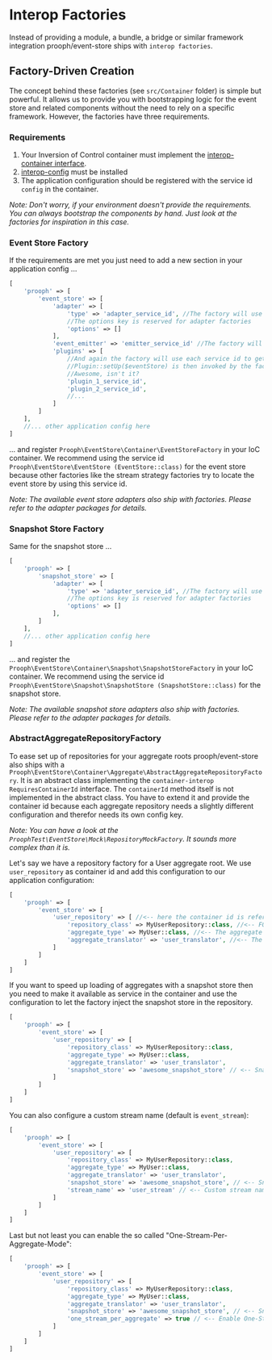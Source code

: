 # Interop Factories

Instead of providing a module, a bundle, a bridge or similar framework integration prooph/event-store ships with `interop factories`.

## Factory-Driven Creation

The concept behind these factories (see `src/Container` folder) is simple but powerful. It allows us to provide you with bootstrapping logic for the event store and related components
without the need to rely on a specific framework. However, the factories have three requirements.

### Requirements

1. Your Inversion of Control container must implement the [interop-container interface](https://github.com/container-interop/container-interop).
2. [interop-config](https://github.com/sandrokeil/interop-config) must be installed
3. The application configuration should be registered with the service id `config` in the container.

*Note: Don't worry, if your environment doesn't provide the requirements. You can
always bootstrap the components by hand. Just look at the factories for inspiration in this case.*

### Event Store Factory

If the requirements are met you just need to add a new section in your application config ...

```php
[
    'prooph' => [
        'event_store' => [
            'adapter' => [
                'type' => 'adapter_service_id', //The factory will use this id to get the adapter from the container
                //The options key is reserved for adapter factories
                'options' => []
            ],
            'event_emitter' => 'emitter_service_id' //The factory will use this id to get the event emitter from the container
            'plugins' => [
                //And again the factory will use each service id to get the plugin from the container
                //Plugin::setUp($eventStore) is then invoked by the factory so your plugins get attached automatically
                //Awesome, isn't it?
                'plugin_1_service_id',
                'plugin_2_service_id',
                //...
            ]
        ]
    ],
    //... other application config here
]
```

... and register `Prooph\EventStore\Container\EventStoreFactory` in your IoC container. We recommend using the service id `Prooph\EventStore\EventStore (EventStore::class)` for the event store
because other factories like the stream strategy factories try to locate the event store
by using this service id.

*Note: The available event store adapters also ship with factories. Please refer to the adapter packages for details.*

### Snapshot Store Factory

Same for the snapshot store ...

```php
[
    'prooph' => [
        'snapshot_store' => [
            'adapter' => [
                'type' => 'adapter_service_id', //The factory will use this id to get the adapter from the container
                //The options key is reserved for adapter factories
                'options' => []
            ],
        ]
    ],
    //... other application config here
]
```

... and register the `Prooph\EventStore\Container\Snapshot\SnapshotStoreFactory` in your IoC container. We recommend using the service id `Prooph\EventStore\Snapshot\SnapshotStore (SnapshotStore::class)` for the snapshot store.

*Note: The available snapshot store adapters also ship with factories. Please refer to the adapter packages for details.*

### AbstractAggregateRepositoryFactory

To ease set up of repositories for your aggregate roots prooph/event-store also ships with a `Prooph\EventStore\Container\Aggregate\AbstractAggregateRepositoryFactory`.
It is an abstract class implementing the `container-interop RequiresContainerId` interface. The `containerId` method
itself is not implemented in the abstract class. You have to extend it and provide the container id because each
aggregate repository needs a slightly different configuration and therefor needs its own config key.

*Note: You can have a look at the `ProophTest\EventStore\Mock\RepositoryMockFactory`. It sounds more complex than it is.*

Let's say we have a repository factory for a User aggregate root. We use `user_repository` as container id and add this
configuration to our application configuration:

```php
[
    'prooph' => [
        'event_store' => [
            'user_repository' => [ //<-- here the container id is referenced
                'repository_class' => MyUserRepository::class, //<-- FQCN of the repository responsible for the aggregate root
                'aggregate_type' => MyUser::class, //<-- The aggregate root FQCN the repository is responsible for
                'aggregate_translator' => 'user_translator', //<-- The aggregate translator must be available as service in the container
            ]
        ]
    ]
]
```

If you want to speed up loading of aggregates with a snapshot store then you need to make
it available as service in the container and use the configuration to let the factory inject the snapshot store in the repository.

```php
[
    'prooph' => [
        'event_store' => [
            'user_repository' => [
                'repository_class' => MyUserRepository::class,
                'aggregate_type' => MyUser::class,
                'aggregate_translator' => 'user_translator',
                'snapshot_store' => 'awesome_snapshot_store' // <-- SnapshotStore service id
            ]
        ]
    ]
]
```

You can also configure a custom stream name (default is `event_stream`):

```php
[
    'prooph' => [
        'event_store' => [
            'user_repository' => [
                'repository_class' => MyUserRepository::class,
                'aggregate_type' => MyUser::class,
                'aggregate_translator' => 'user_translator',
                'snapshot_store' => 'awesome_snapshot_store', // <-- SnapshotStore service id
                'stream_name' => 'user_stream' // <-- Custom stream name
            ]
        ]
    ]
]
```

Last but not least you can enable the so called "One-Stream-Per-Aggregate-Mode":
```php
[
    'prooph' => [
        'event_store' => [
            'user_repository' => [
                'repository_class' => MyUserRepository::class,
                'aggregate_type' => MyUser::class,
                'aggregate_translator' => 'user_translator',
                'snapshot_store' => 'awesome_snapshot_store', // <-- SnapshotStore service id
                'one_stream_per_aggregate' => true // <-- Enable One-Stream-Per-Aggregate-Mode
            ]
        ]
    ]
]
```


